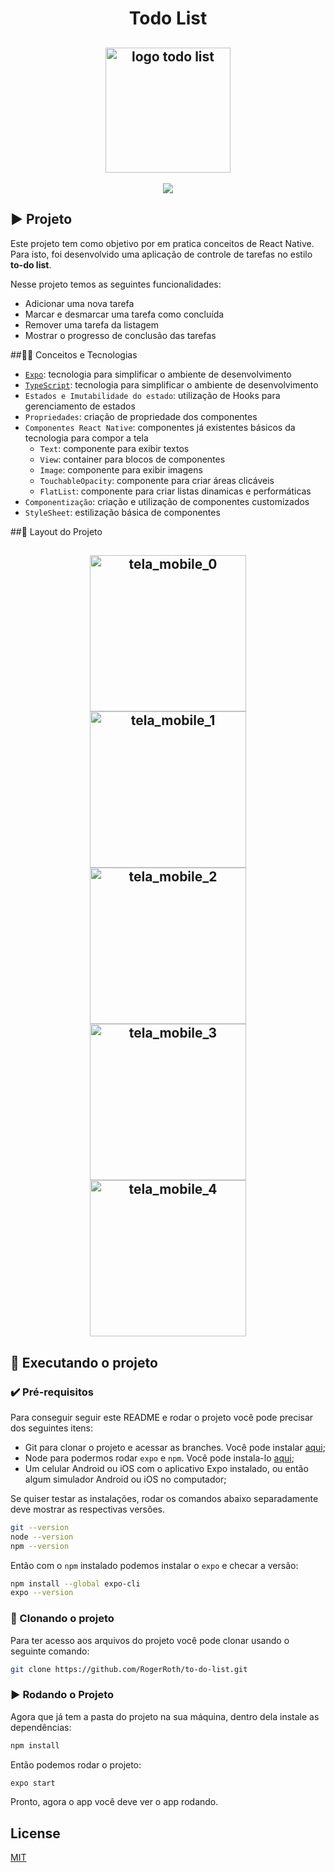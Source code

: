<h1 align="center"> Todo List </h1>

<h2 align="center">
    <img alt="logo todo list" title="#todo" src="/src/assets/logo.svg" width="200px" />
</h2>

<p align="center">
  <img src="https://img.shields.io/github/license/rogerroth/to-do-list"/>
</p>

## ▶️ Projeto
Este projeto tem como objetivo por em pratica conceitos de React Native. Para isto, foi desenvolvido uma aplicação de controle de tarefas no estilo **to-do list**.

Nesse projeto temos as seguintes funcionalidades:
- Adicionar uma nova tarefa
- Marcar e desmarcar uma tarefa como concluída
- Remover uma tarefa da listagem
- Mostrar o progresso de conclusão das tarefas

##🧑‍💻 Conceitos e Tecnologias

- [`Expo`](https://expo.dev/): tecnologia para simplificar o ambiente de desenvolvimento
- [`TypeScript`](https://www.typescriptlang.org/): tecnologia para simplificar o ambiente de desenvolvimento
- `Estados e Imutabilidade do estado`: utilização de Hooks para gerenciamento de estados 
- `Propriedades`: criação de propriedade dos componentes
- `Componentes React Native`: componentes já existentes básicos da tecnologia para compor a tela
  - `Text`: componente para exibir textos
  - `View`: container para blocos de componentes
  - `Image`: componente para exibir imagens
  - `TouchableOpacity`: componente para criar áreas clicáveis
  - `FlatList`: componente para criar listas dinamicas e performáticas
- `Componentização`: criação e utilização de componentes customizados
- `StyleSheet`: estilização básica de componentes

##📱 Layout do Projeto
<h2 align="center">
    <img alt="tela_mobile_0" title="#mobile_0" src="/images/mobile_0.png" width="250px" />
    <img alt="tela_mobile_1" title="#mobile_1" src="/images/mobile_1.png" width="250px" />
    <img alt="tela_mobile_2" title="#mobile_2" src="/images/mobile_2.png" width="250px" />
    <img alt="tela_mobile_3" title="#mobile_3" src="/images/mobile_3.png" width="250px" />
    <img alt="tela_mobile_4" title="#mobile_4" src="/images/mobile_4.png" width="250px" />
</h2>

## 📲 Executando o projeto

### ✔️ Pré-requisitos

Para conseguir seguir este README e rodar o projeto você pode precisar dos seguintes itens:
- Git para clonar o projeto e acessar as branches. Você pode instalar [aqui](https://git-scm.com/downloads);
- Node para podermos rodar `expo` e `npm`. Você pode instala-lo [aqui](https://nodejs.org/en/);
- Um celular Android ou iOS com o aplicativo Expo instalado, ou então algum simulador Android ou iOS no computador;

Se quiser testar as instalações, rodar os comandos abaixo separadamente deve mostrar as respectivas versões.

```bash
git --version
node --version
npm --version
```

Então com o `npm` instalado podemos instalar o `expo` e checar a versão:
```bash
npm install --global expo-cli
expo --version
```

### 🐙 Clonando o projeto
Para ter acesso aos arquivos do projeto você pode clonar usando o seguinte comando:
```bash
git clone https://github.com/RogerRoth/to-do-list.git
```

### ▶️ Rodando o Projeto

Agora que já tem a pasta do projeto na sua máquina, dentro dela instale as dependências:
```bash
npm install
```

Então podemos rodar o projeto:
```bash
expo start
```
Pronto, agora o app você deve ver o app rodando.

## License

[MIT](LICENSE.md)
